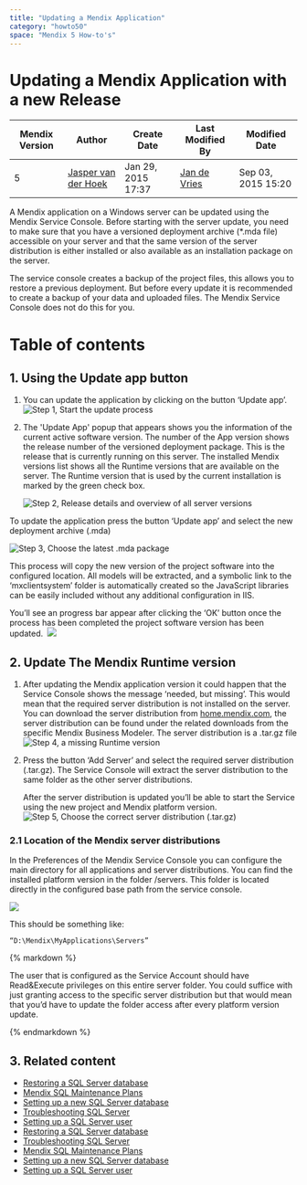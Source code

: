 ```yaml
---
title: "Updating a Mendix Application"
category: "howto50"
space: "Mendix 5 How-to's"
---
```

# Updating a Mendix Application with a new Release

<table><thead><tr><th class="confluenceTh">Mendix Version</th><th class="confluenceTh">Author</th><th class="confluenceTh">Create Date</th><th colspan="1" class="confluenceTh">Last Modified By</th><th colspan="1" class="confluenceTh">Modified Date</th></tr></thead><tbody><tr><td class="confluenceTd">5</td><td class="confluenceTd"><a href="    /~jaspervanderhoek
" class="url fn confluence-userlink" data-username="jaspervanderhoek" rel="nofollow">Jasper van der Hoek</a></td><td class="confluenceTd">Jan 29, 2015 17:37</td><td colspan="1" class="confluenceTd"><a href="    /~jan
" class="url fn confluence-userlink" data-username="jan" rel="nofollow">Jan de Vries</a></td><td colspan="1" class="confluenceTd">Sep 03, 2015 15:20</td></tr></tbody></table>

A Mendix application on a Windows server can be updated using the Mendix Service Console. Before starting with the server update, you need to make sure that you have a versioned deployment archive (*.mda file) accessible on your server and that the same version of the server distribution is either installed or also available as an installation package on the server.

The service console creates a backup of the project files, this allows you to restore a previous deployment. But before every update it is recommended to create a backup of your data and uploaded files. The Mendix Service Console does not do this for you. 

# Table of contents

## 1\. Using the Update app button

1.  You can update the application by clicking on the button ‘Update app’. ![Step 1, Start the update process](attachments/8785832/8946774.png)

2.  The 'Update App' popup that appears shows you the information of the current active software version. The number of the App version shows the release number of the versioned deployment package. This is the release that is currently running on this server.
    The installed Mendix versions list shows all the Runtime versions that are available on the server. The Runtime version that is used by the current installation is marked by the green check box.  

    ![Step 2, Release details and overview of all server versions](attachments/8785832/8946773.png)

To update the application press the button ‘Update app’ and select the new deployment archive (.mda)

![Step 3, Choose the latest .mda package](attachments/8785832/8946776.png)

This process will copy the new version of the project software into the configured location. All models will be extracted, and a symbolic link to the ‘mxclientsystem’ folder is automatically created so the JavaScript libraries can be easily included without any additional configuration in IIS.

You’ll see an progress bar appear after clicking the ‘OK’ button once the process has been completed the project software version has been updated. 
![](attachments/8785832/8946777.png)

## 2\. Update The Mendix Runtime version

1.  After updating the Mendix application version it could happen that the Service Console shows the message ‘needed, but missing’. This would mean that the required server distribution is not installed on the server. You can download the server distribution from [home.mendix.com](http://home.mendix.com/), the server distribution can be found under the related downloads from the specific Mendix Business Modeler. The server distribution is a .tar.gz file
    ![Step 4, a missing Runtime version](attachments/8785832/8946779.png)
2.  Press the button ‘Add Server’ and select the required server distribution (.tar.gz). The Service Console will extract the server distribution to the same folder as the other server distributions.

    After the server distribution is updated you’ll be able to start the Service using the new project and Mendix platform version. 
    ![Step 5, Choose the correct server distribution (.tar.gz)](attachments/8785832/8946780.png)

### 2.1 Location of the Mendix server distributions

In the Preferences of the Mendix Service Console you can configure the main directory for all applications and server distributions. You can find the installed platform version in the folder /servers. This folder is located directly in the configured base path from the service console.

![](attachments/8785832/8946778.png)

This should be something like:

```
“D:\Mendix\MyApplications\Servers”
```
<div class="alert alert-info">{% markdown %}

The user that is configured as the Service Account should have Read&Execute privileges on this entire server folder. You could suffice with just granting access to the specific server distribution but that would mean that you’d have to update the folder access after every platform version update. 

{% endmarkdown %}</div>

## 3\. Related content

*   [Restoring a SQL Server database](/howto50/Restoring+a+SQL+Server+database)
*   [Mendix SQL Maintenance Plans](/howto50/Mendix+SQL+Maintenance+Plans)
*   [Setting up a new SQL Server database](/howto50/Setting+up+a+new+SQL+Server+database)
*   [Troubleshooting SQL Server](/howto50/Troubleshooting+SQL+Server)
*   [Setting up a SQL Server user](/howto50/Setting+up+a+SQL+Server+user)
*   [Restoring a SQL Server database](/howto6/Restoring+a+SQL+Server+database)
*   [Troubleshooting SQL Server](/howto6/Troubleshooting+SQL+Server)
*   [Mendix SQL Maintenance Plans](/howto6/Mendix+SQL+Maintenance+Plans)
*   [Setting up a new SQL Server database](/howto6/Setting+up+a+new+SQL+Server+database)
*   [Setting up a SQL Server user](/howto6/Setting+up+a+SQL+Server+user)

